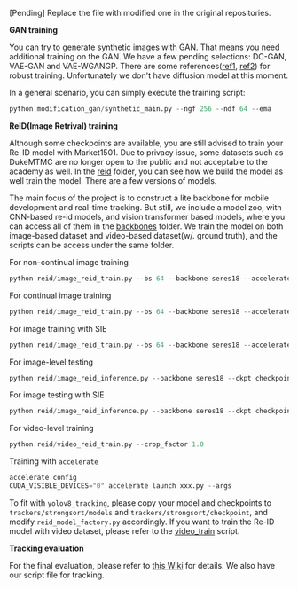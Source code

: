 [Pending] Replace the file with modified one in the original repositories.

**GAN training**

You can try to generate synthetic images with GAN. 
That means you need additional training on the GAN. 
We have a few pending selections: DC-GAN, VAE-GAN and VAE-WGANGP. 
There are some references([ref1](https://arxiv.org/abs/1805.08318), [ref2](https://arxiv.org/abs/1802.05957)) for robust training.
Unfortunately we don't have diffusion model at this moment.

In a general scenario, you can simply execute the training script:

```python
python modification_gan/synthetic_main.py --ngf 256 --ndf 64 --ema
```

**ReID(Image Retrival) training**

Although some checkpoints are available, you are still advised to train your Re-ID model with Market1501.
Due to privacy issue, some datasets such as DukeMTMC are no longer open to the public and not acceptable to the academy as well.
In the [reid](https://github.com/SuperbTUM/real-time-ReID-tracking/tree/main/reid) folder, you can see how we build the model as well train the model. 
There are a few versions of models.

The main focus of the project is to construct a lite backbone for mobile development and real-time tracking. 
But still, we include a model zoo, with CNN-based re-id models, and vision transformer based models, where you can access all of them in the [backbones](https://github.com/SuperbTUM/real-time-person-ReID-tracking/tree/main/reid/backbones) folder.
We train the model on both image-based dataset and video-based dataset(w/. ground truth), and the scripts can be access under the same folder.

For non-continual image training
```python
python reid/image_reid_train.py --bs 64 --backbone seres18 --accelerate --center_lamda 0.0005 --instance 4 --dataset market1501 --temperature 2. --epochs 120 --epsilon -1.0
```

For continual image training
```python
python reid/image_reid_train.py --bs 64 --backbone seres18 --accelerate --center_lamda 0.0005 --instance 4 --continual --eps 0.6 --dataset market1501 --temperature 2. --epochs 120
```

For image training with SIE
```python
python reid/image_reid_train.py --bs 64 --backbone seres18 --accelerate --center_lamda 0.0005 --instance 4 --continual --eps 0.6 --dataset market1501 --sie --temperature 2. --epochs 120
```

For image-level testing 
```python
python reid/image_reid_inference.py --backbone seres18 --ckpt checkpoint/reid_model_xxx.onnx --eps 0.55 --dataset xxx
```

For image testing with SIE
```python
python reid/image_reid_inference.py --backbone seres18 --ckpt checkpoint/reid_model_xxx.onnx --eps 0.55 --dataset xxx --sie
```

For video-level training
```python
python reid/video_reid_train.py --crop_factor 1.0
```

Training with `accelerate`
```python
accelerate config
CUDA_VISIBLE_DEVICES="0" accelerate launch xxx.py --args
```

To fit with `yolov8_tracking`, please copy your model and checkpoints to `trackers/strongsort/models` and `trackers/strongsort/checkpoint`, and modify `reid_model_factory.py` accordingly.
If you want to train the Re-ID model with video dataset, please refer to the [video_train](https://github.com/SuperbTUM/real-time-person-ReID-tracking/tree/main/reid/video_reid_train.py) script.

**Tracking evaluation**

For the final evaluation, please refer to [this Wiki](https://github.com/mikel-brostrom/yolo_tracking/wiki/MOT-16-evaluation) for details. 
We also have our script file for tracking.
